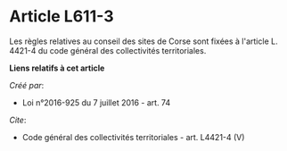 # Article L611-3

Les règles relatives au conseil des sites de Corse sont fixées à l'article L. 4421-4 du code général des collectivités
territoriales.

**Liens relatifs à cet article**

_Créé par_:

  - Loi n°2016-925 du 7 juillet 2016 - art. 74

_Cite_:

  - Code général des collectivités territoriales - art. L4421-4 (V)
